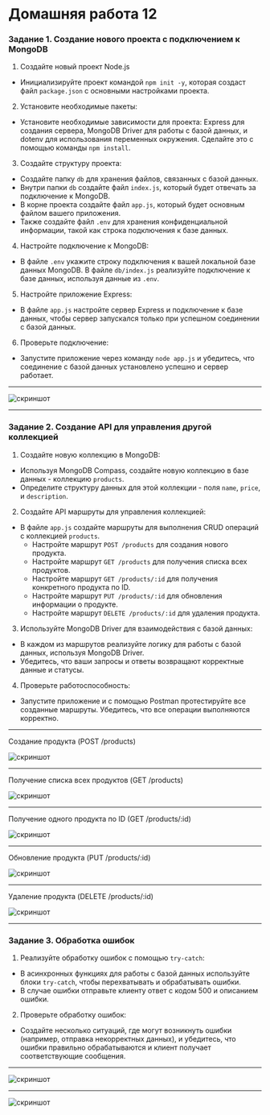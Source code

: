 # Домашняя работа 12


### Задание 1. Создание нового проекта с подключением к MongoDB

1. Создайте новый проект Node.js
- Инициализируйте проект командой `npm init -y`, которая создаст файл `package.json` с основными настройками проекта.

2. Установите необходимые пакеты:
- Установите необходимые зависимости для проекта: Express для создания сервера, MongoDB Driver для работы с базой данных, и dotenv для использования переменных окружения. Сделайте это с помощью команды `npm install`.

3. Создайте структуру проекта:
- Создайте папку `db` для хранения файлов, связанных с базой данных.
- Внутри папки `db` создайте файл `index.js`, который будет отвечать за подключение к MongoDB.
- В корне проекта создайте файл `app.js`, который будет основным файлом вашего приложения.
- Также создайте файл `.env` для хранения конфиденциальной информации, такой как строка подключения к базе данных.

4. Настройте подключение к MongoDB:
- В файле `.env` укажите строку подключения к вашей локальной базе данных MongoDB. В файле `db/index.js` реализуйте подключение к базе данных, используя данные из `.env`.

5. Настройте приложение Express:
- В файле `app.js` настройте сервер Express и подключение к базе данных, чтобы сервер запускался только при успешном соединении с базой данных.

6. Проверьте подключение:
- Запустите приложение через команду `node app.js` и убедитесь, что соединение с базой данных установлено успешно и сервер работает.

---

![скриншот](./images/img01.png)

---

### Задание 2. Создание API для управления другой коллекцией

1. Создайте новую коллекцию в MongoDB:
- Используя MongoDB Compass, создайте новую коллекцию в базе данных - коллекцию `products`.
- Определите структуру данных для этой коллекции - поля `name`, `price`, и `description`.

2. Создайте API маршруты для управления коллекцией:
- В файле `app.js` создайте маршруты для выполнения CRUD операций с коллекцией `products`.
    - Настройте маршрут `POST /products` для создания нового продукта.
    - Настройте маршрут `GET /products` для получения списка всех продуктов.
    - Настройте маршрут `GET /products/:id` для получения конкретного продукта по ID.
    - Настройте маршрут `PUT /products/:id` для обновления информации о продукте.
    - Настройте маршрут `DELETE /products/:id` для удаления продукта.

3. Используйте MongoDB Driver для взаимодействия с базой данных:
- В каждом из маршрутов реализуйте логику для работы с базой данных, используя MongoDB Driver.
- Убедитесь, что ваши запросы и ответы возвращают корректные данные и статусы.

4. Проверьте работоспособность:
- Запустите приложение и с помощью Postman протестируйте все созданные маршруты. Убедитесь, что все операции выполняются корректно.

---
Создание продукта (POST /products) 

![скриншот](./images/img02.png)

---
Получение списка всех продуктов (GET /products) 

![скриншот](./images/img03.png)

---
Получение одного продукта по ID (GET /products/:id) 

![скриншот](./images/img04.png)

---
Обновление продукта (PUT /products/:id) 

![скриншот](./images/img05.png)

---
 Удаление продукта (DELETE /products/:id) 

![скриншот](./images/img06.png)

---

### Задание 3. Обработка ошибок

1. Реализуйте обработку ошибок с помощью `try-catch`:
- В асинхронных функциях для работы с базой данных используйте блоки `try-catch`, чтобы перехватывать и обрабатывать ошибки.
- В случае ошибки отправьте клиенту ответ с кодом 500 и описанием ошибки.

2. Проверьте обработку ошибок:
- Создайте несколько ситуаций, где могут возникнуть ошибки (например, отправка некорректных данных), и убедитесь, что ошибки правильно обрабатываются и клиент получает соответствующие сообщения.

---

![скриншот](./images/img07.png)

---

![скриншот](./images/img08.png)



